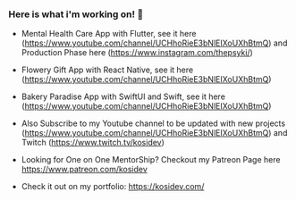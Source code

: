 ### Here is what i'm working on! 👋

- Mental Health Care App with Flutter, see it here (https://www.youtube.com/channel/UCHhoRieE3bNlEIXoUXhBtmQ) and Production Phase here (https://www.instagram.com/thepsyki/)

- Flowery Gift App with React Native, see it here (https://www.youtube.com/channel/UCHhoRieE3bNlEIXoUXhBtmQ)

- Bakery Paradise App with SwiftUI and Swift, see it here (https://www.youtube.com/channel/UCHhoRieE3bNlEIXoUXhBtmQ)

- Also Subscribe to my Youtube channel to be updated with new projects (https://www.youtube.com/channel/UCHhoRieE3bNlEIXoUXhBtmQ) and Twitch (https://www.twitch.tv/kosidev)

- Looking for One on One MentorShip? Checkout my Patreon Page here https://www.patreon.com/kosidev

- Check it out on my portfolio: https://kosidev.com/
